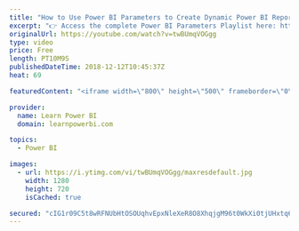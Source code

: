 ```yaml
---
title: "How to Use Power BI Parameters to Create Dynamic Power BI Reports"
excerpt: "👉 Access the complete Power BI Parameters Playlist here: https://www.youtube.com/watch?v=twBUmqVOGgg&list=PL7GQQXV5Z8edKDvKYzglGfCwKo3HvTToS 👉 Download Power BI File in Video at https://web.learnpowerbi.com/download/  There are two kinds of Power BI Parameters. - Power BI Query Parameters: By changing"
originalUrl: https://youtube.com/watch?v=twBUmqVOGgg
type: video
price: Free
length: PT10M9S
publishedDateTime: 2018-12-12T10:45:37Z
heat: 69

featuredContent: "<iframe width=\"800\" height=\"500\" frameborder=\"0\" src=\"https://www.youtube.com/embed/twBUmqVOGgg\" allow=\"accelerometer; autoplay; encrypted-media; gyroscope; picture-in-picture\" allowfullscreen></iframe>"

provider:
  name: Learn Power BI
  domain: learnpowerbi.com

topics:
  - Power BI

images:
  - url: https://i.ytimg.com/vi/twBUmqVOGgg/maxresdefault.jpg
    width: 1280
    height: 720
    isCached: true

secured: "cIG1r09C5t8wRFNUbHtOSOUqhvEpxNleXeR8O8XhqjgM96t0WkXi0tjUHxtq6KGRn/URYufL1H8kr/uRUkVhsUzvsYeiENFED2dbj3coj74L82/ttCs6zbG5TJFNHOnXxQQWlBoHjmeGoM25LVX5DVdI2pTkmCIWu6baXZpwl5kr2O/wQui9bWmkj/yo8nvubXZzv6INfq/v8xaHLmPIM3D9NQvnPfdmRwSJGcqCJEFjsJx3Ndzx3W8+PoZfZnnRUfyWoe1ZtSaP0EG2uTo9j1Gqxr0nl/S7PTobIyu7D8urgPGbXkErRfVShOwINIJqaKjSb2bUcg8qz6cd9vXmKMhsS/2phrJAcqHcAXJQRX1uWyuMmOYNL5sPHvCMprndFj7E7DQulp/bzpStKDmef732dL6TejcAI2HxLL+/Buy64WEOXCZg3v6hEUMdra9s;6piucyJi+V9gkfafrfJiwQ=="
---
```


